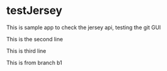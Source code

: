 # testJersey
This is sample app to check the jersey api, testing the git GUI




This is the second line

This is third line

This is from branch b1
